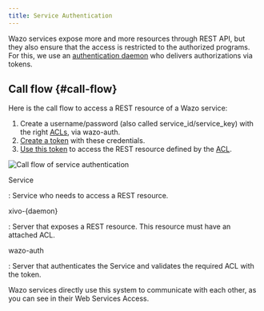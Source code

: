```yaml
---
title: Service Authentication
---
```


Wazo services expose more and more resources through REST API, but they
also ensure that the access is restricted to the authorized programs.
For this, we use an [authentication daemon](/uc-doc/system/configuration_files#wazo-auth) who delivers authorizations
via tokens.

## Call flow {#call-flow}

Here is the call flow to access a REST resource of a Wazo service:

1.  Create a username/password (also called service\_id/service\_key)
    with the right [ACLs](/uc-doc/api_sdk/rest_api/quickstart#rest-api-acl), via wazo-auth.
2.  [Create a token](/uc-doc/system/configuration_files#wazo-auth) with
    these credentials.
3.  [Use this token](/uc-doc/api_sdk/rest_api/conventions#rest-api-authentication)
    to access the REST resource defined by the
    [ACL](/uc-doc/api_sdk/rest_api/quickstart#rest-api-acl).

![Call flow of service authentication](/images/uc-doc/system/service_authentification/service_authentication_workflow.png)

Service

:   Service who needs to access a REST resource.

xivo-{daemon}

:   Server that exposes a REST resource. This resource must have an
    attached ACL.

wazo-auth

:   Server that authenticates the Service and validates
    the required ACL with the token.

Wazo services directly use this system to communicate with each other,
as you can see in their Web Services Access.
